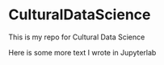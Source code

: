 # CulturalDataScience

This is my repo for Cultural Data Science

Here is some more text I wrote in Jupyterlab
